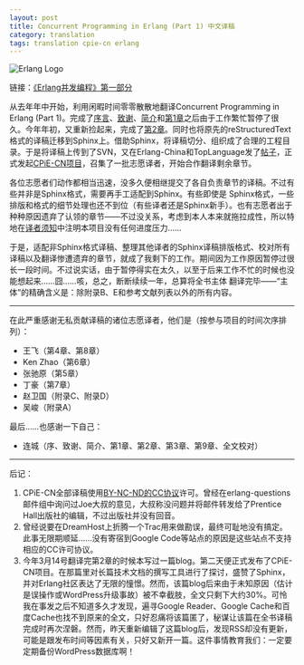 ```yaml
---
layout: post
title: Concurrent Programming in Erlang (Part 1) 中文译稿
category: translation
tags: translation cpie-cn erlang
---
```


<img class="title-icon" src="{{ site.attachment_dir }}2009-12-15-erlang.png" alt="Erlang Logo" />

链接：[《Erlang并发编程》第一部分][cpie-cn]

从去年年中开始，利用闲暇时间零零散散地翻译Concurrent Programming in Erlang (Part 1)。完成了[序言][preface]、[致谢][ack]、[简介][intro]和[第1章][chapter-1]之后由于工作繁忙暂停了很久。今年年初，又重新捡起来，完成了[第2章][chapter-2]。同时也将原先的reStructuredText格式的译稿迁移到Sphinx上。借助Sphinx，将译稿切分、组织成了合理的工程目录。于是将译稿上传到了SVN，又在Erlang-China和TopLanguage发了[帖子][post]，正式发起[CPiE-CN项目][project]，召集了一批志愿译者，开始合作翻译剩余章节。

各位志愿者们动作都相当迅速，没多久便相继提交了各自负责章节的译稿。不过有些并非是Sphinx格式，需要再手工适配到Sphinx。有些即使是 Sphinx格式，一些排版和格式的细节处理也还不到位（有些译者还是Sphinx新手）。也有志愿者出于种种原因遗弃了认领的章节——不过没关系，考虑到本人本来就拖拉成性，所以特地在[译者须知][notice]中注明本项目没有任何进度压力……

于是，适配非Sphinx格式译稿、整理其他译者的Sphinx译稿排版格式、校对所有译稿以及翻译惨遭遗弃的章节，就成了我剩下的工作。期间因为工作原因暂停过很长一段时间。不过说实话，由于暂停得实在太久，以至于后来工作不忙的时候也没能想起来……囧……咳，总之，断断续续一年，总算将全书主体 翻译完毕——“主体”的精确含义是：除附录B、E和参考文献列表以外的所有内容。

<hr class="more docutils" />

在此严重感谢无私贡献译稿的诸位志愿译者，他们是（按参与项目的时间次序排列）：

*   王飞（第4章、第8章）
*   Ken Zhao（第6章）
*   张驰原（第5章）
*   丁豪（第7章）
*   赵卫国（附录C、附录D）
*   吴峻（附录A）

最后……也感谢一下自己：

*   连城（序、致谢、简介、第1章、第2章、第3章、第9章、全文校对）

- - -

后记：

1.  CPiE-CN全部译稿使用[BY-NC-ND的CC协议][cc]许可。曾经在erlang-questions邮件组中询问过Joe大叔的意见，大叔称没问题并将邮件转发给了Prentice Hall出版社的编辑，不过出版社并没有回音。
2.  曾经说要在DreamHost上折腾一个Trac用来做勘误，最终可耻地没有搞定。此事无限期顺延……没有寄宿到Google Code等站点的原因是这些站点不支持相应的CC许可协议。
3.  今年3月14号翻译完第2章的时候本写过一篇blog。第二天便正式发布了CPiE-CN项目。在那篇里对长篇技术文档的撰写工具进行了探讨，盛赞了Sphinx，并对Erlang社区表达了无限的憧憬。然而，该篇blog后来由于未知原因（估计是误操作或WordPress升级事故）被不幸截肢，全文只剩下大约30%。可怜我在事发之后不知道多久才发现，遍寻Google Reader、Google Cache和百度Cache也找不到原来的全文，只好忍痛将该篇匿了，秘谋让该篇在全书译稿完成时再次涅磐。然而，昨天重新编辑了这篇blog后，发现RSS却没有更新，可能是跟发布时间等因素有关，只好又新开一篇。这件事情教育我们：一定要定期备份WordPress数据库啊！

[cpie-cn]:   http://cpie-cn.googlecode.com/hg/_build/html/index.html
[preface]:   http://cpie-cn.googlecode.com/hg/_build/html/preface.html
[ack]:       http://cpie-cn.googlecode.com/hg/_build/html/preface.html
[intro]:     http://cpie-cn.googlecode.com/hg/_build/html/preface.html
[chapter-1]: http://cpie-cn.googlecode.com/hg/_build/html/preface.html
[chapter-2]: http://cpie-cn.googlecode.com/hg/_build/html/part-i/chapter-2.html
[post]:      http://groups.google.com/group/erlang-china/browse_thread/thread/3baae94948d7a932
[project]:   http://cpie-cn.googlecode.com/hg/_build/html/cpie-cn-project.html#cpie-cn
[notice]:    http://cpie-cn.googlecode.com/hg/_build/html/cpie-cn-project.html#id6
[cc]:        http://creativecommons.org/licenses/by-nc-nd/2.5/cn/
